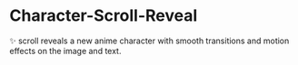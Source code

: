 # Character-Scroll-Reveal
✨ scroll reveals a new anime character with smooth transitions and motion effects on the image and text.
